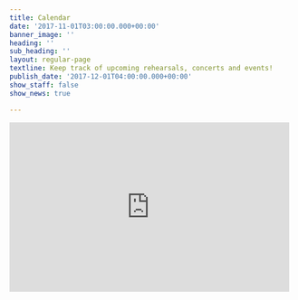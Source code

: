 ```yaml
---
title: Calendar
date: '2017-11-01T03:00:00.000+00:00'
banner_image: ''
heading: ''
sub_heading: ''
layout: regular-page
textline: Keep track of upcoming rehearsals, concerts and events!
publish_date: '2017-12-01T04:00:00.000+00:00'
show_staff: false
show_news: true

---
```

<iframe src="https://www.google.com/calendar/embed?showTitle=0&amp;showPrint=0&amp;showCalendars=0&amp;height=400&amp;wkst=1&amp;bgcolor=%23FFFFFF&amp;src=sumchoir%40gmail.com&amp;color=%232952A3&amp;ctz=America%2FHalifax" style=" border-width:0 " width="98%" height="300" frameborder="0" scrolling="no"></iframe>
